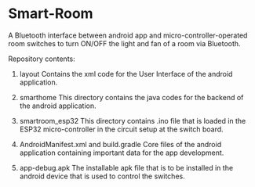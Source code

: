 # Smart-Room
A Bluetooth interface between android app and micro-controller-operated room switches to turn ON/OFF the light and fan of a room via Bluetooth.

Repository contents:
1. layout
   Contains the xml code for the User Interface of the android application.
   
2. smarthome
   This directory contains the java codes for the backend of the android application.
   
3. smartroom_esp32
   This directory contains .ino file that is loaded in the ESP32 micro-controller in the circuit setup at the switch board.
   
4. AndroidManifest.xml and build.gradle
   Core files of the android application containing important data for the app development.
   
5. app-debug.apk
   The installable apk file that is to be installed in the android device that is used to control the switches.

